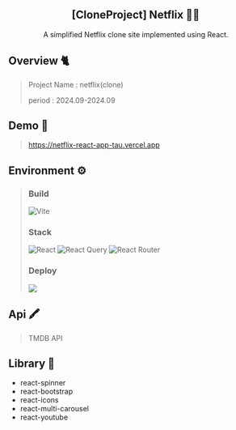 <div align="center">
<h2>[CloneProject] Netflix 👨‍🏫</h2>
A simplified Netflix clone site implemented using React.
</div>

## Overview 🐈
> Project Name : netflix(clone)
> 
> period : 2024.09-2024.09

## Demo 📝
> https://netflix-react-app-tau.vercel.app

## Environment ⚙ 
 
> ### Build
>  ![Vite](https://img.shields.io/badge/vite-%23646CFF.svg?style=for-the-badge&logo=vite&logoColor=white)
> ### Stack
>  ![React](https://img.shields.io/badge/react-%2320232a.svg?style=for-the-badge&logo=react&logoColor=%2361DAFB) 
>  ![React Query](https://img.shields.io/badge/-React%20Query-FF4154?style=for-the-badge&logo=react%20query&logoColor=white) 
>  ![React Router](https://img.shields.io/badge/React_Router-CA4245?style=for-the-badge&logo=react-router&logoColor=white) 
>  <br> 
> 
> ### Deploy
>  <img src="https://img.shields.io/badge/Vercel-000000?style=for-the-badge&logo=Vercel&logoColor=white">
 > 
## Api 🖍
 >  TMDB API

## Library 💼
- react-spinner
- react-bootstrap
- react-icons
- react-multi-carousel
- react-youtube

